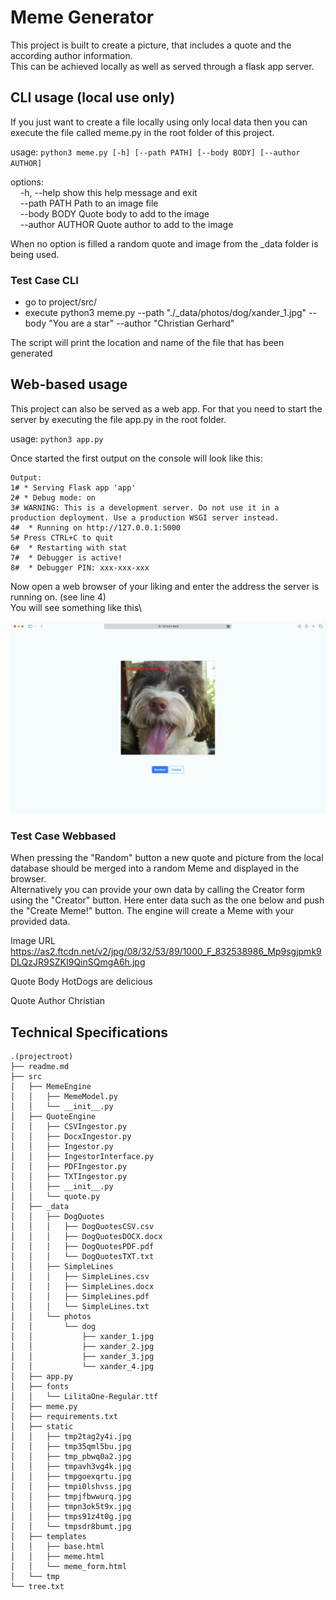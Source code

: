 # Meme Generator
This project is built to create a picture, that includes a quote and the according author information.\
This can be achieved locally as well as served through a flask app server.

## CLI usage (local use only)

If you just want to create a file locally using only local data then you can execute the file called meme.py in the root
folder of this project.

usage: ```python3 meme.py [-h] [--path PATH] [--body BODY] [--author AUTHOR]```

options:\
&nbsp;&nbsp;&nbsp;&nbsp;-h, --help       show this help message and exit\
&nbsp;&nbsp;&nbsp;&nbsp;--path PATH      Path to an image file\
&nbsp;&nbsp;&nbsp;&nbsp;--body BODY      Quote body to add to the image\
&nbsp;&nbsp;&nbsp;&nbsp;--author AUTHOR  Quote author to add to the image

When no option is filled a random quote and image from the _data folder is being used.

### Test Case CLI

* go to project/src/
* execute python3 meme.py --path "./_data/photos/dog/xander_1.jpg" --body "You are a star" --author "Christian Gerhard"

The script will print the location and name of the file that has been generated

## Web-based usage
This project can also be served as a web app. For that you need to start the server by executing the file app.py in the 
root folder.

usage: ```python3 app.py```

Once started the first output on the console will look like this:

```commandline
Output:
1# * Serving Flask app 'app'
2# * Debug mode: on
3# WARNING: This is a development server. Do not use it in a production deployment. Use a production WSGI server instead.
4#  * Running on http://127.0.0.1:5000
5# Press CTRL+C to quit
6#  * Restarting with stat
7#  * Debugger is active!
8#  * Debugger PIN: xxx-xxx-xxx
``` 
Now open a web browser of your liking and enter the address the server is running on. (see line 4)\
You will see something like this\

![Start page](docs/startpage.png "Start page")

### Test Case Webbased

When pressing the "Random" button a new quote and picture from the local database should be merged into a random Meme 
and displayed in the browser.\
Alternatively you can provide your own data by calling the Creator form using the "Creator" button. Here enter data such
as the one below and push the "Create Meme!" button. The engine will create a Meme with your provided data. 

Image URL
https://as2.ftcdn.net/v2/jpg/08/32/53/89/1000_F_832538986_Mp9sgjpmk9DLQzJR9SZKI9QinSQmgA6h.jpg

Quote Body
HotDogs are delicious

Quote Author
Christian

## Technical Specifications



```
.(projectroot)
├── readme.md
├── src
│   ├── MemeEngine
│   │   ├── MemeModel.py
│   │   └── __init__.py
│   ├── QuoteEngine
│   │   ├── CSVIngestor.py
│   │   ├── DocxIngestor.py
│   │   ├── Ingestor.py
│   │   ├── IngestorInterface.py
│   │   ├── PDFIngestor.py
│   │   ├── TXTIngestor.py
│   │   ├── __init__.py
│   │   └── quote.py
│   ├── _data
│   │   ├── DogQuotes
│   │   │   ├── DogQuotesCSV.csv
│   │   │   ├── DogQuotesDOCX.docx
│   │   │   ├── DogQuotesPDF.pdf
│   │   │   └── DogQuotesTXT.txt
│   │   ├── SimpleLines
│   │   │   ├── SimpleLines.csv
│   │   │   ├── SimpleLines.docx
│   │   │   ├── SimpleLines.pdf
│   │   │   └── SimpleLines.txt
│   │   └── photos
│   │       └── dog
│   │           ├── xander_1.jpg
│   │           ├── xander_2.jpg
│   │           ├── xander_3.jpg
│   │           └── xander_4.jpg
│   ├── app.py
│   ├── fonts
│   │   └── LilitaOne-Regular.ttf
│   ├── meme.py
│   ├── requirements.txt
│   ├── static
│   │   ├── tmp2tag2y4i.jpg
│   │   ├── tmp35qml5bu.jpg
│   │   ├── tmp_pbwq0a2.jpg
│   │   ├── tmpavh3vg4k.jpg
│   │   ├── tmpgoexqrtu.jpg
│   │   ├── tmpi0lshvss.jpg
│   │   ├── tmpjfbwwurq.jpg
│   │   ├── tmpn3ok5t9x.jpg
│   │   ├── tmps91z4t0g.jpg
│   │   └── tmpsdr8bumt.jpg
│   ├── templates
│   │   ├── base.html
│   │   ├── meme.html
│   │   └── meme_form.html
│   └── tmp
└── tree.txt
```